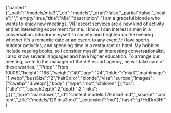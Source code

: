 {"parsed":{"_path":"/models/mia3","_dir":"models","_draft":false,"_partial":false,"_locale":"","_empty":true,"title":"Mia","description":"I am a graceful blonde who wants to enjoy new meetings. VIP escort services are a new kind of activity and an interesting experiment for me. I know I can interest a man in a conversation, introduce myself to society and brighten up the evening whether it's a romantic date or an escort to any event.\nI love sports, outdoor activities, and spending time in a restaurant or hotel. My hobbies include reading books, so I consider myself an interesting conversationalist. I also know several languages and have higher education. To arrange our meeting, write to the manager of the VIP escort agency, he will take care of these worries. ","Price":"From 1000$","height":"168","weight":"49","age":"24","folder":"mia3","mainImage":"1.webp","bustSize":"2","hairColor":"blonde","visa":"europe","images":["2.webp","3.webp"],"body":{"type":"root","children":[],"toc":{"title":"","searchDepth":2,"depth":2,"links":[]}},"_type":"markdown","_id":"content:models:129.mia3.md","_source":"content","_file":"models/129.mia3.md","_extension":"md"},"hash":"q7HdDrv3Hf"}
